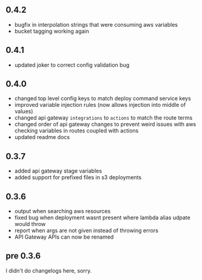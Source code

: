 ## 0.4.2
- bugfix in interpolation strings that were consuming aws variables
- bucket tagging working again

## 0.4.1
- updated joker to correct config validation bug

## 0.4.0
- changed top level config keys to match deploy command service keys
- improved variable injection rules (now allows injection into middle of values)
- changed api gateway `integrations` to `actions` to match the route terms
- changed order of api gateway changes to prevent weird issues with aws checking
    variables in routes coupled with actions
- updated readme docs

## 0.3.7
- added api gateway stage variables
- added support for prefixed files in s3 deployments

## 0.3.6
- output when searching aws resources
- fixed bug when deployment wasnt present where lambda alias udpate would throw
- report when args are not given instead of throwing errors
- API Gateway APIs can now be renamed

## pre 0.3.6
I didn't do changelogs here, sorry.
